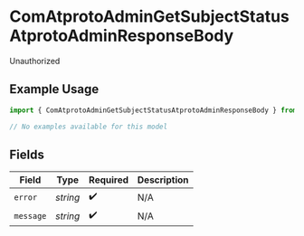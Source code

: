 # ComAtprotoAdminGetSubjectStatusAtprotoAdminResponseBody

Unauthorized

## Example Usage

```typescript
import { ComAtprotoAdminGetSubjectStatusAtprotoAdminResponseBody } from "bluesky/models/errors";

// No examples available for this model
```

## Fields

| Field              | Type               | Required           | Description        |
| ------------------ | ------------------ | ------------------ | ------------------ |
| `error`            | *string*           | :heavy_check_mark: | N/A                |
| `message`          | *string*           | :heavy_check_mark: | N/A                |